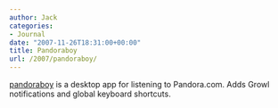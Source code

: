 ```yaml
---
author: Jack
categories:
- Journal
date: "2007-11-26T18:31:00+00:00"
title: Pandoraboy
url: /2007/pandoraboy/
---
```


[pandoraboy][1] is a desktop app for listening to Pandora.com. Adds Growl notifications and global keyboard shortcuts.

 [1]: http://code.google.com/p/pandoraboy/